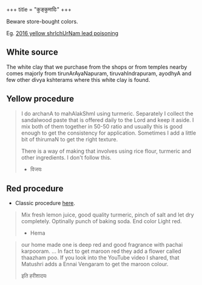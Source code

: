 +++
title = "कुङ्कुमादिः"
+++

Beware store-bought colors. 

Eg. [2016 yellow shrIchUrNam lead poisoning](../articles/shrIchUrNam-kunkumam-lead/)

## White source
The white clay that we purchase from the shops or from temples nearby comes majorly from tirunArAyaNapuram, tiruvahIndrapuram, ayodhyA and few other divya kshterams where this white clay is found.

## Yellow procedure
> I do archanA to mahAlakShmI using turmeric. Separately I collect the sandalwood paste that is offered daily to the Lord and keep it aside. I mix both of them together in 50-50 ratio and usually this is good enough to get the consistency for application. Sometimes I add a little bit of thirumaN to get the right texture. 
> 
> There is a way of making that involves using rice flour, turmeric and other ingredients. I don't follow this.
> 
> - विजयः

## Red procedure
- Classic procedure [here](../articles/diy-shrIchUrNam/).

> Mix fresh lemon juice, good quality turmeric, pinch of salt and let dry completely. Optinally punch of baking soda. End color Light red.
>
> - Hema

> our home made one is deep red and good fragrance with pachai karpooram. ... In fact to get maroon red they add a flower called thaazham poo. If you look into the YouTube video I shared, that Matushri adds a Ennai Vengaram to get the maroon colour.
> 
> इति हरीशादयः
